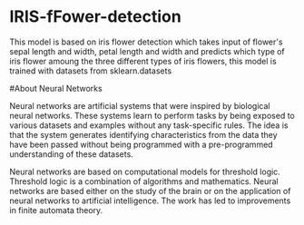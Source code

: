 # IRIS-fFower-detection
<p>This model is based on iris flower detection which takes input of flower's sepal length and width, petal length and width and predicts which type of iris flower amoung the three different types of iris flowers, this model is trained with datasets from sklearn.datasets</p>
#About Neural Networks
<p>Neural networks are artificial systems that were inspired by biological neural networks. These systems learn to perform tasks by being exposed to various datasets and examples without any task-specific rules. The idea is that the system generates identifying characteristics from the data they have been passed without being programmed with a pre-programmed understanding of these datasets.</p>

<p>Neural networks are based on computational models for threshold logic. Threshold logic is a combination of algorithms and mathematics. Neural networks are based either on the study of the brain or on the application of neural networks to artificial intelligence. The work has led to improvements in finite automata theory.</p>
